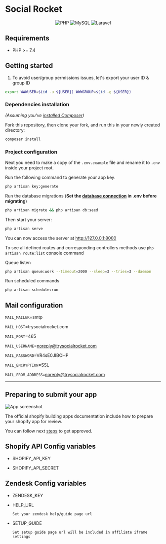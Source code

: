 # Social Rocket

<p align="center">
    <img alt="PHP" src="https://img.shields.io/badge/php-%23777BB4.svg?&style=for-the-badge&logo=php&logoColor=white"/> <img alt="MySQL" src="https://img.shields.io/badge/mysql-%2300f.svg?&style=for-the-badge&logo=mysql&logoColor=white"/> <img alt="Laravel" src="https://img.shields.io/badge/laravel%20-%23FF2D20.svg?&style=for-the-badge&logo=laravel&logoColor=white"/>
</p>

## Requirements

- PHP >= 7.4

## Getting started

1. To avoid user/group permissions issues, let's export your user ID & group ID

```bash
export WWWUSER=$(id -u ${USER}) WWWGROUP=$(id -g ${USER})
```

### Dependencies installation

*(Assuming you've [installed Composer](https://getcomposer.org/doc/00-intro.md))*

Fork this repository, then clone your fork, and run this in your newly created directory:

``` bash
composer install
```

### Project configuration

Next you need to make a copy of the `.env.example` file and rename it to `.env` inside your project root.

Run the following command to generate your app key:

``` bash
php artisan key:generate
```

Run the database migrations (**Set the [database connection](https://laravel.com/docs/8.x/database#configuration) in .env before migrating**)

``` bash
php artisan migrate && php artisan db:seed
```

Then start your server:

``` bash
php artisan serve
```
You can now access the server at http://127.0.0.1:8000

To see all defined routes and corresponding controllers methods use `php artisan route:list` console command

Queue listen

``` bash
php artisan queue:work --timeout=2000 --sleep=3 --tries=3 --daemon
```

Run scheduled commands

``` bash
php artisan schedule:run
```

## Mail configuration
`MAIL_MAILER`=smtp

`MAIL_HOST`=trysocialrocket.com

`MAIL_PORT`=465

`MAIL_USERNAME`=noreply@trysocialrocket.com

`MAIL_PASSWORD`=VR4sE0JIBOHP

`MAIL_ENCRYPTION`=SSL

`MAIL_FROM_ADDRESS=`noreply@trysocialrocket.com

---
## Preparing to submit your app

![App screenshot](./screenshots/shopify_app.png)

The official shopify building apps documentation include how to prepare your shopify app for review.

You can follow next [steps](https://www.shopify.co.uk/partners/blog/how-to-build-a-shopify-app#prepare-submit) to get approved.

## Shopify API Config variables

- SHOPIFY_API_KEY

- SHOPIFY_API_SECRET

## Zendesk Config variables

- ZENDESK_KEY

- HELP_URL

    `Set your zendesk help/guide page url`

- SETUP_GUIDE

    `Set setup guide page url will be included in affiliate iframe settings`